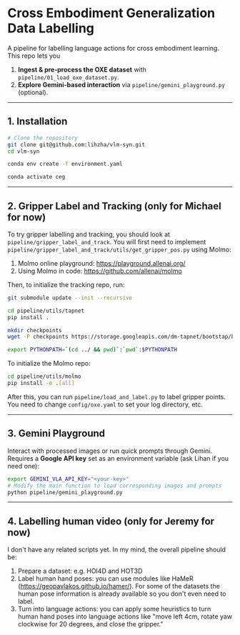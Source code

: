 # Cross Embodiment Generalization Data Labelling

A pipeline for labelling language actions for cross embodiment learning. This repo lets you

1. **Ingest & pre‑process the OXE dataset** with `pipeline/01_load_oxe_dataset.py`.
2. **Explore Gemini‑based interaction** via `pipeline/gemini_playground.py` (optional).

---

## 1. Installation

```bash
# Clone the repository
git clone git@github.com:lihzha/vlm-syn.git
cd vlm‑syn

conda env create -f environment.yaml

conda activate ceg
```

---

## 2. Gripper Label and Tracking (only for Michael for now)

To try gripper labelling and tracking, you should look at `pipeline/gripper_label_and_track`. You will first need to implement `pipeline/gripper_label_and_track/utils/get_gripper_pos.py` using Molmo:
1. Molmo online playground: https://playground.allenai.org/
2. Using Molmo in code: https://github.com/allenai/molmo

Then, to initialize the tracking repo, run:
```bash
git submodule update --init --recursive

cd pipeline/utils/tapnet
pip install .

mkdir checkpoints
wget -P checkpoints https://storage.googleapis.com/dm-tapnet/bootstap/bootstapir_checkpoint_v2.npy

export PYTHONPATH=`(cd ../ && pwd)`:`pwd`:$PYTHONPATH
```

To initialize the Molmo repo:
```bash
cd pipeline/utils/molmo
pip install -e .[all]
```

After this, you can run `pipeline/load_and_label.py` to label gripper points. You need to change `config/oxe.yaml` to set your log directory, etc.

---

## 3. Gemini Playground

Interact with processed images or run quick prompts through Gemini.
Requires a **Google API key** set as an environment variable (ask Lihan if you need one):

```bash
export GEMINI_VLA_API_KEY="<your‑key>"
# Modify the main function to load corresponding images and prompts
python pipeline/gemini_playground.py
```

---

## 4. Labelling human video (only for Jeremy for now)

I don't have any related scripts yet. In my mind, the overall pipeline should be:
1. Prepare a dataset: e.g. HOI4D and HOT3D
2. Label human hand poses: you can use modules like HaMeR (https://geopavlakos.github.io/hamer/). For some of the datasets the human pose information is already available so you don't even need to label.
3. Turn into language actions: you can apply some heuristics to turn human hand poses into language actions like "move left 4cm, rotate yaw clockwise for 20 degrees, and close the gripper."